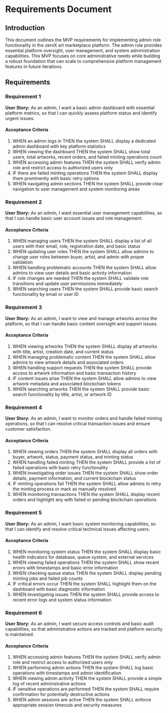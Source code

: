 # Requirements Document

## Introduction

This document outlines the MVP requirements for implementing admin role functionality in the zeroX art marketplace platform. The admin role provides essential platform oversight, user management, and system administration capabilities. This MVP focuses on core administrative needs while building a robust foundation that can scale to comprehensive platform management features in future iterations.

## Requirements

### Requirement 1

**User Story:** As an admin, I want a basic admin dashboard with essential platform metrics, so that I can quickly assess platform status and identify urgent issues.

#### Acceptance Criteria

1. WHEN an admin logs in THEN the system SHALL display a dedicated admin dashboard with key platform statistics
2. WHEN viewing the dashboard THEN the system SHALL show total users, total artworks, recent orders, and failed minting operations count
3. WHEN accessing admin features THEN the system SHALL verify admin role and restrict access to authorized users only
4. IF there are failed minting operations THEN the system SHALL display them prominently with basic retry options
5. WHEN navigating admin sections THEN the system SHALL provide clear navigation to user management and system monitoring areas

### Requirement 2

**User Story:** As an admin, I want essential user management capabilities, so that I can handle basic user account issues and role management.

#### Acceptance Criteria

1. WHEN managing users THEN the system SHALL display a list of all users with their email, role, registration date, and basic status
2. WHEN updating user roles THEN the system SHALL allow admins to change user roles between buyer, artist, and admin with proper validation
3. WHEN handling problematic accounts THEN the system SHALL allow admins to view user details and basic activity information
4. IF role changes are needed THEN the system SHALL validate role transitions and update user permissions immediately
5. WHEN searching users THEN the system SHALL provide basic search functionality by email or user ID

### Requirement 3

**User Story:** As an admin, I want to view and manage artworks across the platform, so that I can handle basic content oversight and support issues.

#### Acceptance Criteria

1. WHEN viewing artworks THEN the system SHALL display all artworks with title, artist, creation date, and current status
2. WHEN managing problematic content THEN the system SHALL allow admins to view artwork details and associated orders
3. WHEN handling support requests THEN the system SHALL provide access to artwork information and basic transaction history
4. IF content issues arise THEN the system SHALL allow admins to view artwork metadata and associated blockchain tokens
5. WHEN searching artworks THEN the system SHALL provide basic search functionality by title, artist, or artwork ID

### Requirement 4

**User Story:** As an admin, I want to monitor orders and handle failed minting operations, so that I can resolve critical transaction issues and ensure customer satisfaction.

#### Acceptance Criteria

1. WHEN viewing orders THEN the system SHALL display all orders with buyer, artwork, status, payment status, and minting status
2. WHEN handling failed minting THEN the system SHALL provide a list of failed operations with basic retry functionality
3. WHEN investigating order issues THEN the system SHALL show order details, payment information, and current blockchain status
4. IF minting operations fail THEN the system SHALL allow admins to retry the minting process or mark as manually resolved
5. WHEN monitoring transactions THEN the system SHALL display recent orders and highlight any with failed or pending blockchain operations

### Requirement 5

**User Story:** As an admin, I want basic system monitoring capabilities, so that I can identify and resolve critical technical issues affecting users.

#### Acceptance Criteria

1. WHEN monitoring system status THEN the system SHALL display basic health indicators for database, queue system, and external services
2. WHEN viewing failed operations THEN the system SHALL show recent errors with timestamps and basic error information
3. WHEN checking queue status THEN the system SHALL display pending minting jobs and failed job counts
4. IF critical errors occur THEN the system SHALL highlight them on the dashboard with basic diagnostic information
5. WHEN investigating issues THEN the system SHALL provide access to recent error logs and system status information

### Requirement 6

**User Story:** As an admin, I want secure access controls and basic audit capabilities, so that administrative actions are tracked and platform security is maintained.

#### Acceptance Criteria

1. WHEN accessing admin features THEN the system SHALL verify admin role and restrict access to authorized users only
2. WHEN performing admin actions THEN the system SHALL log basic operations with timestamps and admin identification
3. WHEN viewing admin activity THEN the system SHALL provide a simple log of recent administrative actions
4. IF sensitive operations are performed THEN the system SHALL require confirmation for potentially destructive actions
5. WHEN admin sessions are active THEN the system SHALL enforce appropriate session timeouts and security measures